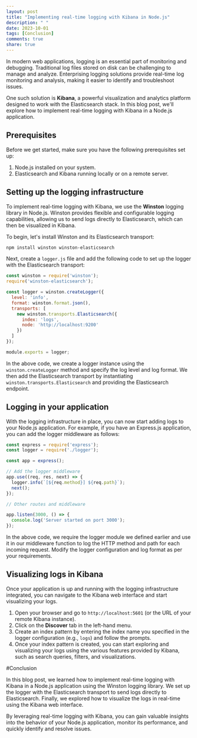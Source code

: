 ```yaml
---
layout: post
title: "Implementing real-time logging with Kibana in Node.js"
description: " "
date: 2023-10-01
tags: [Conclusion]
comments: true
share: true
---
```


In modern web applications, logging is an essential part of monitoring and debugging. Traditional log files stored on disk can be challenging to manage and analyze. Enterprising logging solutions provide real-time log monitoring and analysis, making it easier to identify and troubleshoot issues.

One such solution is **Kibana**, a powerful visualization and analytics platform designed to work with the Elasticsearch stack. In this blog post, we'll explore how to implement real-time logging with Kibana in a Node.js application.

## Prerequisites

Before we get started, make sure you have the following prerequisites set up:

1. Node.js installed on your system.
2. Elasticsearch and Kibana running locally or on a remote server.

## Setting up the logging infrastructure

To implement real-time logging with Kibana, we use the **Winston** logging library in Node.js. Winston provides flexible and configurable logging capabilities, allowing us to send logs directly to Elasticsearch, which can then be visualized in Kibana.

To begin, let's install Winston and its Elasticsearch transport:

```bash
npm install winston winston-elasticsearch
```

Next, create a `logger.js` file and add the following code to set up the logger with the Elasticsearch transport:

```javascript
const winston = require('winston');
require('winston-elasticsearch');

const logger = winston.createLogger({
  level: 'info',
  format: winston.format.json(),
  transports: [
    new winston.transports.Elasticsearch({
      index: 'logs',
      node: 'http://localhost:9200'
    })
  ]
});

module.exports = logger;
```

In the above code, we create a logger instance using the `winston.createLogger` method and specify the log level and log format. We then add the Elasticsearch transport by instantiating `winston.transports.Elasticsearch` and providing the Elasticsearch endpoint.

## Logging in your application

With the logging infrastructure in place, you can now start adding logs to your Node.js application. For example, if you have an Express.js application, you can add the logger middleware as follows:

```javascript
const express = require('express');
const logger = require('./logger');

const app = express();

// Add the logger middleware
app.use((req, res, next) => {
  logger.info(`[${req.method}] ${req.path}`);
  next();
});

// Other routes and middleware

app.listen(3000, () => {
  console.log('Server started on port 3000');
});
```

In the above code, we require the logger module we defined earlier and use it in our middleware function to log the HTTP method and path for each incoming request. Modify the logger configuration and log format as per your requirements.

## Visualizing logs in Kibana

Once your application is up and running with the logging infrastructure integrated, you can navigate to the Kibana web interface and start visualizing your logs.

1. Open your browser and go to `http://localhost:5601` (or the URL of your remote Kibana instance).
2. Click on the **Discover** tab in the left-hand menu.
3. Create an index pattern by entering the index name you specified in the logger configuration (e.g., `logs`) and follow the prompts.
4. Once your index pattern is created, you can start exploring and visualizing your logs using the various features provided by Kibana, such as search queries, filters, and visualizations.

#Conclusion

In this blog post, we learned how to implement real-time logging with Kibana in a Node.js application using the Winston logging library. We set up the logger with the Elasticsearch transport to send logs directly to Elasticsearch. Finally, we explored how to visualize the logs in real-time using the Kibana web interface.

By leveraging real-time logging with Kibana, you can gain valuable insights into the behavior of your Node.js application, monitor its performance, and quickly identify and resolve issues.